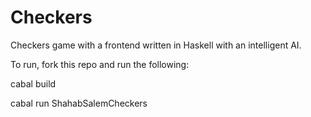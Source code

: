 # Checkers

Checkers game with a frontend written in Haskell with an intelligent AI.

To run, fork this repo and run the following:

cabal build

cabal run ShahabSalemCheckers
